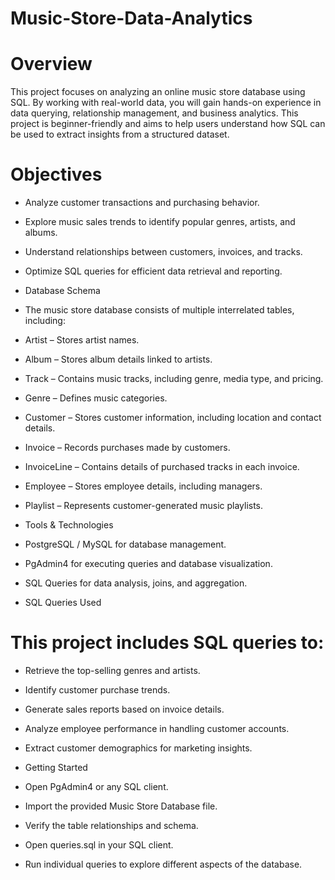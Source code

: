 # Music-Store-Data-Analytics

# Overview
This project focuses on analyzing an online music store database using SQL. By working with real-world data, you will gain hands-on experience in data querying, relationship management, and business analytics. This project is beginner-friendly and aims to help users understand how SQL can be used to extract insights from a structured dataset.

# Objectives
- Analyze customer transactions and purchasing behavior.
- Explore music sales trends to identify popular genres, artists, and albums.
- Understand relationships between customers, invoices, and tracks.
- Optimize SQL queries for efficient data retrieval and reporting.
- Database Schema
- The music store database consists of multiple interrelated tables, including:

- Artist – Stores artist names.
- Album – Stores album details linked to artists.
- Track – Contains music tracks, including genre, media type, and pricing.
- Genre – Defines music categories.
- Customer – Stores customer information, including location and contact details.
- Invoice – Records purchases made by customers.
- InvoiceLine – Contains details of purchased tracks in each invoice.
- Employee – Stores employee details, including managers.
- Playlist – Represents customer-generated music playlists.
- Tools & Technologies
- PostgreSQL / MySQL for database management.
- PgAdmin4 for executing queries and database visualization.
- SQL Queries for data analysis, joins, and aggregation.
- SQL Queries Used

# This project includes SQL queries to:

- Retrieve the top-selling genres and artists.
- Identify customer purchase trends.
- Generate sales reports based on invoice details.
- Analyze employee performance in handling customer accounts.
- Extract customer demographics for marketing insights.
- Getting Started
  
- Open PgAdmin4 or any SQL client.
- Import the provided Music Store Database file.
- Verify the table relationships and schema.
- Open queries.sql in your SQL client.
- Run individual queries to explore different aspects of the database.
